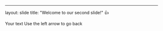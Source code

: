 
---
layout: slide
title:  "Welcome to our second slide!"
👍

Your text 
Use the left arrow to go back
